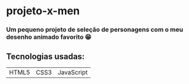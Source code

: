# projeto-x-men

### Um pequeno projeto de seleção de personagens com o meu desenho animado favorito 😁

## Tecnologias usadas:

<table>
  <tr>
    <td>HTML5</td>
    <td>CSS3</td>
    <td>JavaScript</td>
  </tr>
</table>
